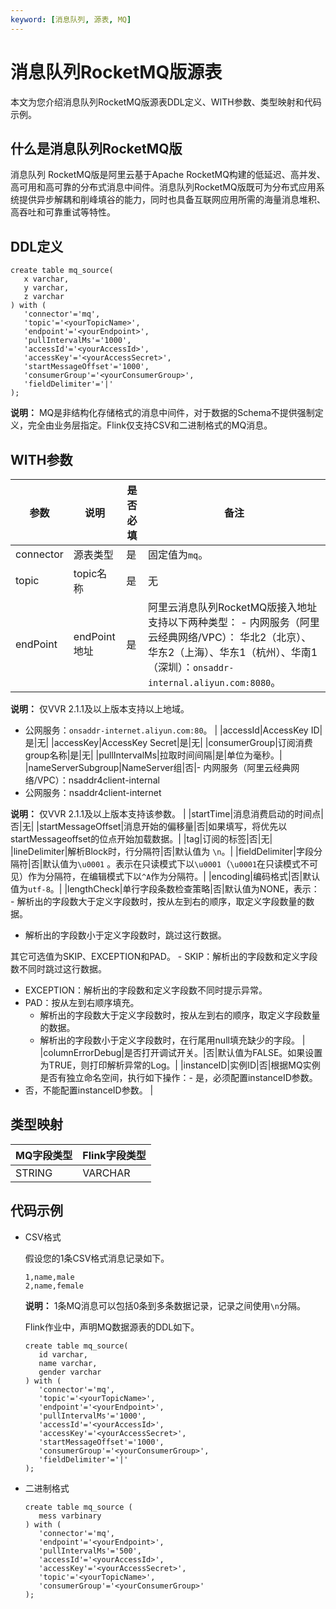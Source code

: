 ```yaml
---
keyword: [消息队列, 源表, MQ]
---
```


# 消息队列RocketMQ版源表

本文为您介绍消息队列RocketMQ版源表DDL定义、WITH参数、类型映射和代码示例。

## 什么是消息队列RocketMQ版

消息队列 RocketMQ版是阿里云基于Apache RocketMQ构建的低延迟、高并发、高可用和高可靠的分布式消息中间件。消息队列RocketMQ版既可为分布式应用系统提供异步解耦和削峰填谷的能力，同时也具备互联网应用所需的海量消息堆积、高吞吐和可靠重试等特性。

## DDL定义

```
create table mq_source(
   x varchar,
   y varchar,
   z varchar
) with (
   'connector'='mq',
   'topic'='<yourTopicName>',
   'endpoint'='<yourEndpoint>',
   'pullIntervalMs'='1000',
   'accessId'='<yourAccessId>',
   'accessKey'='<yourAccessSecret>',
   'startMessageOffset'='1000',
   'consumerGroup'='<yourConsumerGroup>',
   'fieldDelimiter'='|'
);
```

**说明：** MQ是非结构化存储格式的消息中间件，对于数据的Schema不提供强制定义，完全由业务层指定。Flink仅支持CSV和二进制格式的MQ消息。

## WITH参数

|参数|说明|是否必填|备注|
|--|--|----|--|
|connector|源表类型|是|固定值为`mq`。|
|topic|topic名称|是|无|
|endPoint|endPoint地址|是|阿里云消息队列RocketMQ版接入地址支持以下两种类型： -   内网服务（阿里云经典网络/VPC）： 华北2（北京）、华东2（上海）、华东1（杭州）、华南1（深圳）：`onsaddr-internal.aliyun.com:8080`。

**说明：** 仅VVR 2.1.1及以上版本支持以上地域。

-   公网服务：`onsaddr-internet.aliyun.com:80`。 |
|accessId|AccessKey ID|是|无|
|accessKey|AccessKey Secret|是|无|
|consumerGroup|订阅消费group名称|是|无|
|pullIntervalMs|拉取时间间隔|是|单位为毫秒。|
|nameServerSubgroup|NameServer组|否|-   内网服务（阿里云经典网络/VPC）：nsaddr4client-internal
-   公网服务：nsaddr4client-internet

**说明：** 仅VVR 2.1.1及以上版本支持该参数。 |
|startTime|消息消费启动的时间点|否|无|
|startMessageOffset|消息开始的偏移量|否|如果填写，将优先以startMessageoffset的位点开始加载数据。|
|tag|订阅的标签|否|无|
|lineDelimiter|解析Block时，行分隔符|否|默认值为 `\n`。|
|fieldDelimiter|字段分隔符|否|默认值为`\u0001` 。表示在只读模式下以`\u0001`（`\u0001`在只读模式不可见）作为分隔符，在编辑模式下以`^A`作为分隔符。|
|encoding|编码格式|否|默认值为`utf-8`。|
|lengthCheck|单行字段条数检查策略|否|默认值为NONE，表示： -   解析出的字段数大于定义字段数时，按从左到右的顺序，取定义字段数量的数据。
-   解析出的字段数小于定义字段数时，跳过这行数据。

其它可选值为SKIP、EXCEPTION和PAD。 -   SKIP：解析出的字段数和定义字段数不同时跳过这行数据。
-   EXCEPTION：解析出的字段数和定义字段数不同时提示异常。
-   PAD：按从左到右顺序填充。
    -   解析出的字段数大于定义字段数时，按从左到右的顺序，取定义字段数量的数据。
    -   解析出的字段数小于定义字段数时，在行尾用null填充缺少的字段。 |
|columnErrorDebug|是否打开调试开关。|否|默认值为FALSE。如果设置为TRUE，则打印解析异常的Log。|
|instanceID|实例ID|否|根据MQ实例是否有独立命名空间，执行如下操作：-   是，必须配置instanceID参数。
-   否，不能配置instanceID参数。 |

## 类型映射

|MQ字段类型|Flink字段类型|
|------|---------|
|STRING|VARCHAR|

## 代码示例

-   CSV格式

    假设您的1条CSV格式消息记录如下。

    ```
    1,name,male 
    2,name,female
    ```

    **说明：** 1条MQ消息可以包括0条到多条数据记录，记录之间使用`\n`分隔。

    Flink作业中，声明MQ数据源表的DDL如下。

    ```
    create table mq_source(
       id varchar,
       name varchar,
       gender varchar
    ) with (
       'connector'='mq',
       'topic'='<yourTopicName>',
       'endpoint'='<yourEndpoint>',
       'pullIntervalMs'='1000',
       'accessId'='<yourAccessId>',
       'accessKey'='<yourAccessSecret>',
       'startMessageOffset'='1000',
       'consumerGroup'='<yourConsumerGroup>',
       'fieldDelimiter'='|'
    );
    ```

-   二进制格式

    ```
    create table mq_source (
       mess varbinary
    ) with (
       'connector'='mq',
       'endpoint'='<yourEndpoint>',
       'pullIntervalMs'='500',
       'accessId'='<yourAccessId>',
       'accessKey'='<yourAccessSecret>',
       'topic'='<yourTopicName>',
       'consumerGroup'='<yourConsumerGroup>'
    );
    ```


